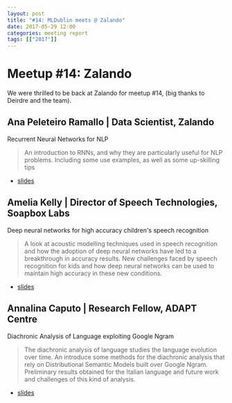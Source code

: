 ```yaml
---
layout: post
title: "#14: MLDublin meets @ Zalando"
date: 2017-05-29 12:00
categories: meeting report
tags: [["2017"]]
---
```


# Meetup #14: Zalando

We were thrilled to be back at Zalando for meetup #14, (big thanks to Deirdre and the team).


## Ana Peleteiro Ramallo | Data Scientist, Zalando

Recurrent Neural Networks for NLP

> An introduction to RNNs, and why they are particularly useful for NLP problems. Including some use examples, as well as some up-skilling tips

 - [slides](/assets/slides/meetup_14/ana-MLmeetup-2017.pdf)

## Amelia Kelly | Director of Speech Technologies, Soapbox Labs

Deep neural networks for high accuracy children's speech recognition

> A look at acoustic modelling techniques used in speech recognition and how the adoption of deep neural networks have led to a breakthrough in accuracy results. New challenges faced by speech recognition for kids and how deep neural networks can be used to maintain high accuracy in these new conditions.

 - [slides](/assets/slides/meetup_14/amelia-MLmeetup-2017.pdf)

## Annalina Caputo | Research Fellow, ADAPT Centre

Diachronic Analysis of Language exploiting Google Ngram

> The diachronic analysis of language studies the language evolution over time. An introduce some methods for the diachronic analysis that rely on Distributional Semantic Models built over Google Ngram. Preliminary results obtained for the Italian language and future work and challenges of this kind of analysis.

 - [slides](/assets/slides/meetup_14/annalina-MLmeetup_20170529.pdf)
